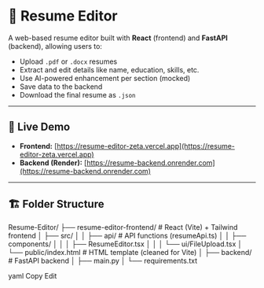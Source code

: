 # 📝 Resume Editor

A web-based resume editor built with **React** (frontend) and **FastAPI** (backend), allowing users to:
- Upload `.pdf` or `.docx` resumes
- Extract and edit details like name, education, skills, etc.
- Use AI-powered enhancement per section (mocked)
- Save data to the backend
- Download the final resume as `.json`

---

## 🚀 Live Demo

- **Frontend:** [https://resume-editor-zeta.vercel.app](https://resume-editor-zeta.vercel.app)
- **Backend (Render):** [https://resume-backend.onrender.com](https://resume-backend.onrender.com)

---

## 🏗️ Folder Structure

Resume-Editor/
├── resume-editor-frontend/ # React (Vite) + Tailwind frontend
│ ├── src/
│ │ ├── api/ # API functions (resumeApi.ts)
│ │ ├── components/
│ │ │ ├── ResumeEditor.tsx
│ │ │ └── ui/FileUpload.tsx
│ └── public/index.html # HTML template (cleaned for Vite)
│
├── backend/ # FastAPI backend
│ ├── main.py
│ └── requirements.txt

yaml
Copy
Edit
